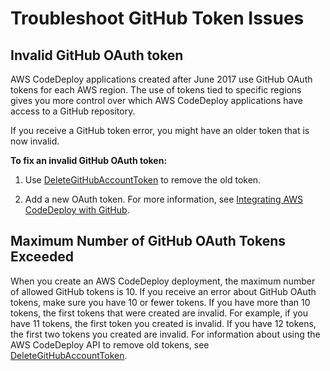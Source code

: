 # Troubleshoot GitHub Token Issues<a name="troubleshooting-github-token-issues"></a>

## Invalid GitHub OAuth token<a name="troubleshooting-invalid-github-token"></a>

 AWS CodeDeploy applications created after June 2017 use GitHub OAuth tokens for each AWS region\. The use of tokens tied to specific regions gives you more control over which AWS CodeDeploy applications have access to a GitHub repository\. 

 If you receive a GitHub token error, you might have an older token that is now invalid\. 

**To fix an invalid GitHub OAuth token:**

1.  Use [ DeleteGitHubAccountToken](http://docs.aws.amazon.com/codedeploy/latest/APIReference/API_DeleteGitHubAccountToken.html) to remove the old token\. 

1.  Add a new OAuth token\. For more information, see [Integrating AWS CodeDeploy with GitHub](integrations-partners-github.md)\. 

## Maximum Number of GitHub OAuth Tokens Exceeded<a name="troubleshooting-too-many-github-tokens"></a>

When you create an AWS CodeDeploy deployment, the maximum number of allowed GitHub tokens is 10\. If you receive an error about GitHub OAuth tokens, make sure you have 10 or fewer tokens\. If you have more than 10 tokens, the first tokens that were created are invalid\. For example, if you have 11 tokens, the first token you created is invalid\. If you have 12 tokens, the first two tokens you created are invalid\. For information about using the AWS CodeDeploy API to remove old tokens, see [ DeleteGitHubAccountToken](http://docs.aws.amazon.com/codedeploy/latest/APIReference/API_DeleteGitHubAccountToken.html)\. 